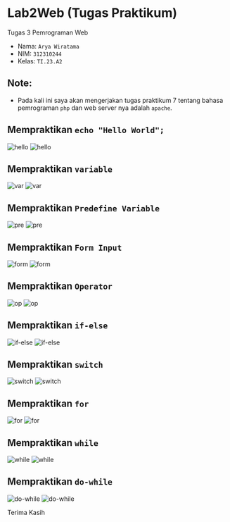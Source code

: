 # Lab2Web (Tugas Praktikum)
Tugas 3 Pemrograman Web  
- Nama: `Arya Wiratama`  
- NIM: `312310244`  
- Kelas: `TI.23.A2`  

## Note:
- Pada kali ini saya akan mengerjakan tugas praktikum 7 tentang bahasa pemrograman `php` dan web server nya adalah `apache`.

## Mempraktikan `echo "Hello World";`
![hello](/lab7_php_dasar/screenshoot/awal-1.png)
![hello](/lab7_php_dasar/screenshoot/akhir-1.png)

## Mempraktikan `variable`
![var](/lab7_php_dasar/screenshoot/awal-2.png)
![var](/lab7_php_dasar/screenshoot/akhir-2.png)

## Mempraktikan `Predefine Variable`
![pre](/lab7_php_dasar/screenshoot/awal-3.png)
![pre](/lab7_php_dasar/screenshoot/akhir-3.png)

## Mempraktikan `Form Input`
![form](/lab7_php_dasar/screenshoot/awal-4.png)
![form](/lab7_php_dasar/screenshoot/akhir-4.png)

## Mempraktikan `Operator`
![op](/lab7_php_dasar/screenshoot/awal-5.png)
![op](/lab7_php_dasar/screenshoot/akhir-5.png)

## Mempraktikan `if-else`
![if-else](/lab7_php_dasar/screenshoot/awal-6.png)
![if-else](/lab7_php_dasar/screenshoot/akhir-6.png)

## Mempraktikan `switch`
![switch](/lab7_php_dasar/screenshoot/awal-7.png) 
![switch](/lab7_php_dasar/screenshoot/akhir-7.png) 

## Mempraktikan `for`
![for](/lab7_php_dasar/screenshoot/awal-8.png)
![for](/lab7_php_dasar/screenshoot/akhir-8.png)

## Mempraktikan `while`
![while](/lab7_php_dasar/screenshoot/awal-9.png)
![while](/lab7_php_dasar/screenshoot/akhir-9.png)

## Mempraktikan `do-while`
![do-while](/lab7_php_dasar/screenshoot/awal-10.png)
![do-while](/lab7_php_dasar/screenshoot/akhir-10.png)

Terima Kasih


